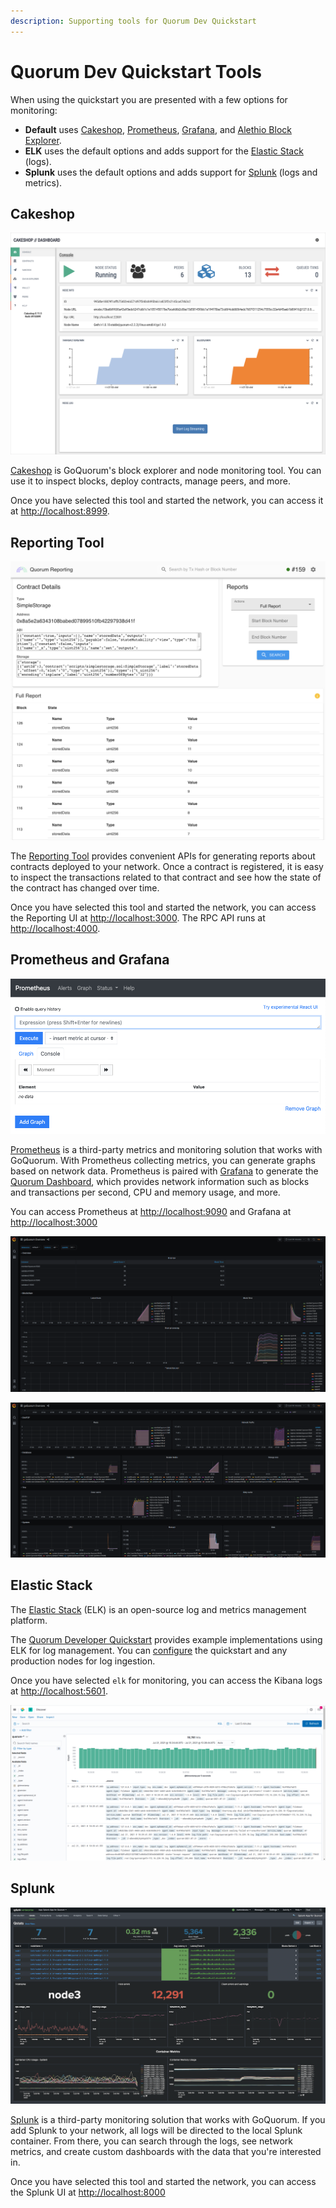 ```yaml
---
description: Supporting tools for Quorum Dev Quickstart
---
```


# Quorum Dev Quickstart Tools

When using the quickstart you are presented with a few options for monitoring:

* **Default** uses [Cakeshop](#cakeshop), [Prometheus](#prometheus-and-grafana), [Grafana](#prometheus-and-grafana), and
  [Alethio Block Explorer](https://github.com/Alethio/ethereum-lite-explorer).
* **ELK** uses the default options and adds support for the [Elastic Stack](#elastic-stack) (logs).
* **Splunk** uses the default options and adds support for [Splunk](#splunk) (logs and metrics).

## Cakeshop

![Cakeshop](../../images/console.png)

[Cakeshop](https://github.com/ConsenSys/cakeshop) is GoQuorum's block explorer and node monitoring tool.
You can use it to inspect blocks, deploy contracts, manage peers, and more.

Once you have selected this tool and started the network, you can access it at [http://localhost:8999](http://localhost:8999).

## Reporting Tool

![Reporting Tool](../../images/reporting2.png)

The [Reporting Tool](https://github.com/ConsenSys/quorum-reporting) provides convenient APIs for generating reports
about contracts deployed to your network.
Once a contract is registered, it is easy to inspect the transactions related to that contract and see how the state of
the contract has changed over time.

Once you have selected this tool and started the network, you can access the Reporting UI at
[http://localhost:3000](http://localhost:3000).
The RPC API runs at [http://localhost:4000](http://localhost:4000).

## Prometheus and Grafana

![Prometheus](../../images/prometheus.png)

[Prometheus](https://prometheus.io) is a third-party metrics and monitoring solution that works with GoQuorum.
With Prometheus collecting metrics, you can generate graphs based on network data.
Prometheus is paired with [Grafana](https://grafana.com/) to generate the [Quorum Dashboard](https://grafana.com/grafana/dashboards/14360),
which provides network information such as blocks and transactions per second, CPU and memory usage, and more.

You can access Prometheus at [http://localhost:9090](http://localhost:9090) and Grafana at [http://localhost:3000](http://localhost:3000)

![Grafana system, network and chain infos screenshot](../../images/dashboard_grafana_1.png)

![Grafana detailed chain infos screenshot](../../images/dashboard_grafana_2.png)

## Elastic Stack

The [Elastic Stack](https://www.elastic.co/what-is/elk-stack) (ELK) is an open-source log and metrics management platform.

The [Quorum Developer Quickstart](https://github.com/ConsenSys/quorum-dev-quickstart) provides example implementations
using ELK for log management.
You can [configure](../../HowTo/Monitor/Elastic-Stack.md) the quickstart and any production nodes for log ingestion.

Once you have selected `elk` for monitoring, you can access the Kibana logs at [http://localhost:5601](http://localhost:5601).

![Kibana](../../images/KibanaQuickstart.png)

## Splunk

![Splunk](../../images/splunk.png)

[Splunk](https://splunkbase.splunk.com/app/4866/#/details) is a third-party monitoring solution that works with GoQuorum.
If you add Splunk to your network, all logs will be directed to the local Splunk container.
From there, you can search through the logs, see network metrics, and create custom dashboards with the data that you're interested in.

Once you have selected this tool and started the network, you can access the Splunk UI at
[http://localhost:8000](http://localhost:8000)
